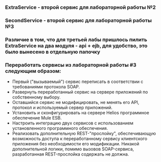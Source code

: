### ExtraService - второй сервис для лабораторной работы №2
### SecondService - второй сервис для лабораторной работы №3
### Различие в том, что для третьей лабы пришлось пилить ExtraService на два модуля - api + ejb, для удобство, это было вынесено в отдельную папочку

### Переработать сервисы из лабораторной работы #3 следующим образом:

* Первый ("вызываемый") сервис переписать в соответствии с требованиями протокола SOAP.
* Развернуть переработанный сервис на сервере приложений по собственному выбору.
* Оставшийся сервис не модифицировать, не менять его API, протокол и используемый сервер приложений.
* Установить и сконфигурировать на сервере Helios программное обеспечение Mule ESB.
* Настроить интеграцию двух сервисов с использованием установленного программного обеспечения.
* Реализовать дополнительную REST-"прослойку", обеспечивающую возможность доступа к переработанному сервису клиентского приложения без необходимости его модификации. Никакой дополнительной логики, помимо вызовов SOAP-сервиса, разработанная REST-прослойка содержать не должна.
